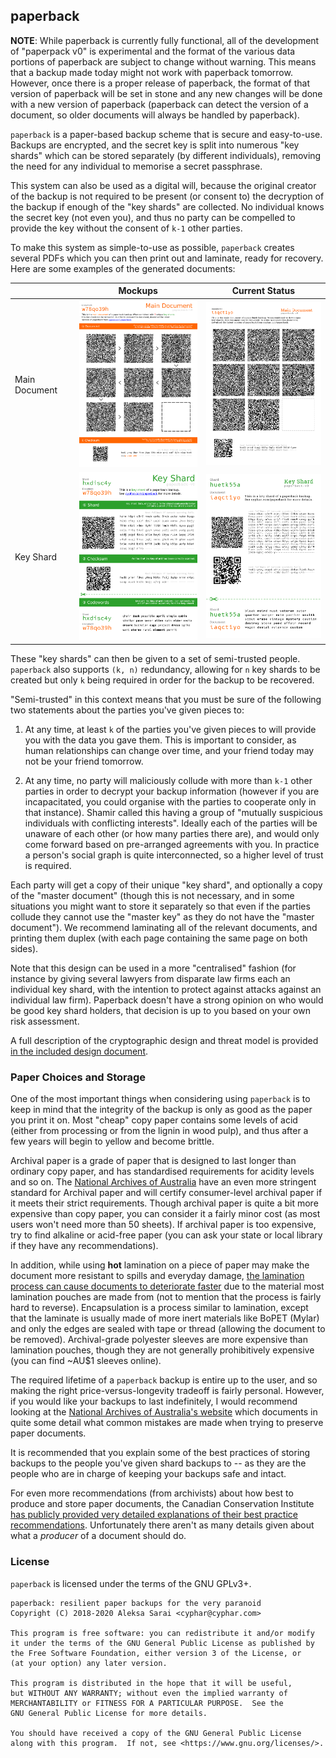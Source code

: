 ## paperback ##

**NOTE**: While paperback is currently fully functional, all of the development
of "paperpack v0" is experimental and the format of the various data portions
of paperback are subject to change without warning. This means that a backup
made today might not work with paperback tomorrow. However, once there is a
proper release of paperback, the format of that version of paperback will be
set in stone and any new changes will be done with a new version of paperback
(paperback can detect the version of a document, so older documents will always
be handled by paperback).

`paperback` is a paper-based backup scheme that is secure and easy-to-use.
Backups are encrypted, and the secret key is split into numerous "key shards"
which can be stored separately (by different individuals), removing the need
for any individual to memorise a secret passphrase.

This system can also be used as a digital will, because the original creator of
the backup is not required to be present (or consent to) the decryption of the
backup if enough of the "key shards" are collected. No individual knows the
secret key (not even you), and thus no party can be compelled to provide the
key without the consent of `k-1` other parties.

To make this system as simple-to-use as possible, `paperback` creates several
PDFs which you can then print out and laminate, ready for recovery. Here are
some examples of the generated documents:

|               |                                Mockups                                |                           Current Status                           |
| ------------- | :-------------------------------------------------------------------: | :----------------------------------------------------------------: |
| Main Document | <img style="max-height:400px" src="contrib/mockup-maindocument.png"/> | <img style="max-height:400px" src="contrib/poc-maindocument.png"/> |
| Key Shard     | <img style="max-height:400px" src="contrib/mockup-keyshard.png"/>     | <img style="max-height:400px" src="contrib/poc-keyshard.png"/>     |

These "key shards" can then be given to a set of semi-trusted people.
`paperback` also supports `(k, n)` redundancy, allowing for `n` key shards to
be created but only `k` being required in order for the backup to be recovered.

"Semi-trusted" in this context means that you must be sure of the following two
statements about the parties you've given pieces to:

1. At any time, at least `k` of the parties you've given pieces to will provide
   you with the data you gave them. This is important to consider, as human
   relationships can change over time, and your friend today may not be your
   friend tomorrow.

2. At any time, no party will maliciously collude with more than `k-1` other
   parties in order to decrypt your backup information (however if you are
   incapacitated, you could organise with the parties to cooperate only in that
   instance).  Shamir called this having a group of "mutually suspicious
   individuals with conflicting interests". Ideally each of the parties will be
   unaware of each other (or how many parties there are), and would only come
   forward based on pre-arranged agreements with you. In practice a person's
   social graph is quite interconnected, so a higher level of trust is
   required.

Each party will get a copy of their unique "key shard", and optionally a copy
of the "master document" (though this is not necessary, and in some situations
you might want to store it separately so that even if the parties collude they
cannot use the "master key" as they do not have the "master document"). We
recommend laminating all of the relevant documents, and printing them duplex
(with each page containing the same page on both sides).

Note that this design can be used in a more "centralised" fashion (for instance
by giving several lawyers from disparate law firms each an individual key
shard, with the intention to protect against attacks against an individual law
firm). Paperback doesn't have a strong opinion on who would be good key shard
holders, that decision is up to you based on your own risk assessment.

A full description of the cryptographic design and threat model is provided [in
the included design document][design].

[design]: DESIGN.md

### Paper Choices and Storage ###

One of the most important things when considering using `paperback` is to keep
in mind that the integrity of the backup is only as good as the paper you print
it on. Most "cheap" copy paper contains some levels of acid (either from
processing or from the lignin in wood pulp), and thus after a few years will
begin to yellow and become brittle.

Archival paper is a grade of paper that is designed to last longer than
ordinary copy paper, and has standardised requirements for acidity levels and
so on. The [National Archives of Australia][naa-standard] have an even more
stringent standard for Archival paper and will certify consumer-level archival
paper if it meets their strict requirements. Though archival paper is quite a
bit more expensive than copy paper, you can consider it a fairly minor cost (as
most users won't need more than 50 sheets). If archival paper is too expensive,
try to find alkaline or acid-free paper (you can ask your state or local
library if they have any recommendations).

In addition, while using **hot** lamination on a piece of paper may make the
document more resistant to spills and everyday damage, [the lamination process
can cause documents to deteriorate faster][anthropology-lamination] due to the
material most lamination pouches are made from (not to mention that the process
is fairly hard to reverse).  Encapsulation is a process similar to lamination,
except that the laminate is usually made of more inert materials like BoPET
(Mylar) and only the edges are sealed with tape or thread (allowing the
document to be removed). Archival-grade polyester sleeves are more expensive
than lamination pouches, though they are not generally prohibitively expensive
(you can find ~AU$1 sleeves online).

The required lifetime of a `paperback` backup is entire up to the user, and so
making the right price-versus-longevity tradeoff is fairly personal. However,
if you would like your backups to last indefinitely, I would recommend looking
at the [National Archives of Australia's website][naa-preserving-paper] which
documents in quite some detail what common mistakes are made when trying to
preserve paper documents.

It is recommended that you explain some of the best practices of storing
backups to the people you've given shard backups to -- as they are the people
who are in charge of keeping your backups safe and intact.

For even more recommendations (from archivists) about how best to produce and
store paper documents, the Canadian Conservation Institute [has publicly
provided very detailed explanations of their best practice
recommendations][cci-notes]. Unfortunately there aren't as many details given
about what a *producer* of a document should do.

[naa-standard]: https://web.archive.org/web/20180304061138/https://www.naa.gov.au/information-management/managing-information-and-records/preserving/physical-records-pres/archival-quality-paper-products.aspx
[anthropology-lamination]: https://web.archive.org/web/20181128202230/http://anthropology.si.edu/conservation/lamination/lamination_guidelines.htm
[naa-preserving-paper]: https://web.archive.org/web/20180324131805/http://www.naa.gov.au/information-management/managing-information-and-records/preserving/artworks.aspx
[cci-notes]: https://www.canada.ca/en/conservation-institute/services/conservation-preservation-publications/canadian-conservation-institute-notes.html

### License ###

`paperback` is licensed under the terms of the GNU GPLv3+.

```
paperback: resilient paper backups for the very paranoid
Copyright (C) 2018-2020 Aleksa Sarai <cyphar@cyphar.com>

This program is free software: you can redistribute it and/or modify
it under the terms of the GNU General Public License as published by
the Free Software Foundation, either version 3 of the License, or
(at your option) any later version.

This program is distributed in the hope that it will be useful,
but WITHOUT ANY WARRANTY; without even the implied warranty of
MERCHANTABILITY or FITNESS FOR A PARTICULAR PURPOSE.  See the
GNU General Public License for more details.

You should have received a copy of the GNU General Public License
along with this program.  If not, see <https://www.gnu.org/licenses/>.
```
